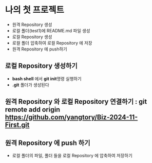 # 나의 첫 프로젝트
- 원격 Repository 생성
- 로컬 폴더(test1)에 README.md 파일 생성
- 로컬 Repository 생성
- 로컬 폴더 압축하여 로컬 Repository 에 저장
- 원격 Repository 에 push하기

## 로컬 Repository 생성하기
- **bash shell** 에서 **git init**명령 실행하기
- **.git** 폴더가 생성된다

## 원격 Repository 와 로컬 Repository 연결하기 : git remote add origin https://github.com/yangtory/Biz-2024-11-First.git

## 원격 Repository 에 push 하기
- 로컬 폴더의 파일, 폴더 들을 로컬 Repository 에 압축하여 저장하기